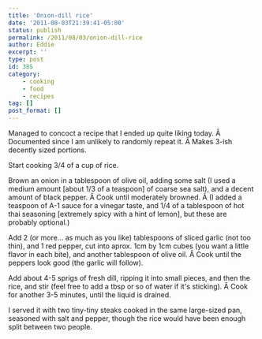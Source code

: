 ```yaml
---
title: 'Onion-dill rice'
date: '2011-08-03T21:39:41-05:00'
status: publish
permalink: /2011/08/03/onion-dill-rice
author: Eddie
excerpt: ''
type: post
id: 385
category:
    - cooking
    - food
    - recipes
tag: []
post_format: []
---
```

Managed to concoct a recipe that I ended up quite liking today. Â Documented since I am unlikely to randomly repeat it. Â Makes 3-ish decently sized portions.

Start cooking 3/4 of a cup of rice.

Brown an onion in a tablespoon of olive oil, adding some salt (I used a medium amount \[about 1/3 of a teaspoon\] of coarse sea salt), and a decent amount of black pepper. Â Cook until moderately browned. Â (I added a teaspoon of A-1 sauce for a vinegar taste, and 1/4 of a tablespoon of hot thai seasoning \[extremely spicy with a hint of lemon\], but these are probably optional.)

Add 2 (or more... as much as you like) tablespoons of sliced garlic (not too thin), and 1 red pepper, cut into aprox. 1cm by 1cm cubes (you want a little flavor in each bite), and another tablespoon of olive oil. Â Cook until the peppers look good (the garlic will follow).

Add about 4-5 sprigs of fresh dill, ripping it into small pieces, and then the rice, and stir (feel free to add a tbsp or so of water if it's sticking). Â Cook for another 3-5 minutes, until the liquid is drained.

I served it with two tiny-tiny steaks cooked in the same large-sized pan, seasoned with salt and pepper, though the rice would have been enough split between two people.